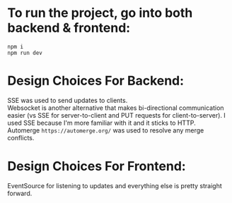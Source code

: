 # To run the project, go into both backend & frontend:

`npm i`<br>
`npm run dev`

# Design Choices For Backend:

SSE was used to send updates to clients.<br>
Websocket is another alternative that makes bi-directional communication easier (vs SSE for server-to-client and PUT requests for client-to-server). I used SSE because I'm more familiar with it and it sticks to HTTP.<br>
Automerge `https://automerge.org/` was used to resolve any merge conflicts.

# Design Choices For Frontend:

EventSource for listening to updates and everything else is pretty straight forward.
